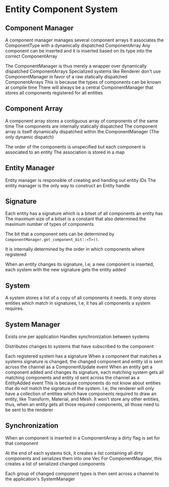 # Entity Component System

## Component Manager
A component manager manages several component arrays
It associates the ComponentType with a dynamically dispatched ComponentArray
Any component can be inserted and it is inserted based on its type into the correct ComponentArray

The ComponentManager is thus merely a wrapper over dynamically dispatched ComponentArrays
Specialized systems like Renderer don't use ComponentManager in favor of a raw statically dispatched ComponentArrays
This is because the types of components can be known at compile time
There will always be a central ComponentManager that stores all components registered for all entities
## Component Array
A component array stores a contiguous array of components of the same time
The components are internally statically dispatched
The component array is itself dynamically dispatched within the ComponentManager (The only dynamic dispatch)

The order of the components is unspecified but each component is associated to an entity
The association is stored in a map
## Entity Manager
Entity manager is responsible of creating and handing out entity IDs
The entity manager is the only way to construct an Entity handle

## Signature
Each entity has a signature which is a bitset of all components an entity has
The maximum size of a bitset is a constant that also determined the maximum number of types of components

The bit that a component sets can be determined by `ComponentManager.get_component_bit::<T>()`.

It is internally determined by the order in which components where registered

When an entity changes its signature, I.e; a new component is inserted, each system with the new signature gets the entity added


## System
A system stores a list of a copy of all components it needs.
It only stores entities which match in signatures, I.e; it has all components a system requires.

## System Manager
Exists one per application
Handles synchronization between systems

Distributes changes to systems that have subscribed to the component

Each registered system has a signature
When a component that matches a systems signature is changed, the changed component and entity id is sent across the channel as a ComponentUpdate event
When an entity get a component added and changes its signature, each matching system gets all matching components and entity id sent across the channel as a EntityAdded event
This is because components do not know about entities that do not match the signature of the system. I.e; the renderer will only have a collection of entities which have components required to draw an entity, like Transform, Material, and Mesh. It won't store any other entities, thus, when an entity gets all those required components, all those need to be sent to the renderer
## Synchronization
When an component is inserted in a ComponentArray a dirty flag is set for that component

At the end of each systems tick, it creates a list containing all dirty components and serializes them into one Vec<u8>
For ComponentManager, this creates a list of serialized changed components

Each group of changed component types is then sent across a channel to the application's SystemManager
